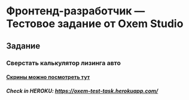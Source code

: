 # Фронтенд-разработчик — Тестовое задание от Oxem Studio
## Задание
### Cверстать калькулятор лизинга авто
#### [Скрины можно посмотреть тут](https://drive.google.com/drive/folders/1FN6jjjmFk1McQY1WAA1HWJHFL7Niof7K)
##### Check in HEROKU: https://oxem-test-task.herokuapp.com/
